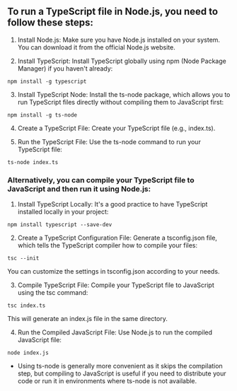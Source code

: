 ## To run a TypeScript file in Node.js, you need to follow these steps:

1. Install Node.js: Make sure you have Node.js installed on your system. You can download it from the official Node.js website.

2. Install TypeScript: Install TypeScript globally using npm (Node Package Manager) if you haven't already:

```
npm install -g typescript
```

3. Install TypeScript Node: Install the ts-node package, which allows you to run TypeScript files directly without compiling them to JavaScript first:

```
npm install -g ts-node
```

4. Create a TypeScript File: Create your TypeScript file (e.g., index.ts).

5. Run the TypeScript File: Use the ts-node command to run your TypeScript file:

```
ts-node index.ts
```

### Alternatively, you can compile your TypeScript file to JavaScript and then run it using Node.js:

1. Install TypeScript Locally: It's a good practice to have TypeScript installed locally in your project:

```
npm install typescript --save-dev
```

2. Create a TypeScript Configuration File: Generate a tsconfig.json file, which tells the TypeScript compiler how to compile your files:

```
tsc --init
```

You can customize the settings in tsconfig.json according to your needs.

3. Compile TypeScript File: Compile your TypeScript file to JavaScript using the tsc command:
```
tsc index.ts
```
This will generate an index.js file in the same directory.

4. Run the Compiled JavaScript File: Use Node.js to run the compiled JavaScript file:
```
node index.js
```
- Using ts-node is generally more convenient as it skips the compilation step, but compiling to JavaScript is useful if you need to distribute your code or run it in environments where ts-node is not available.